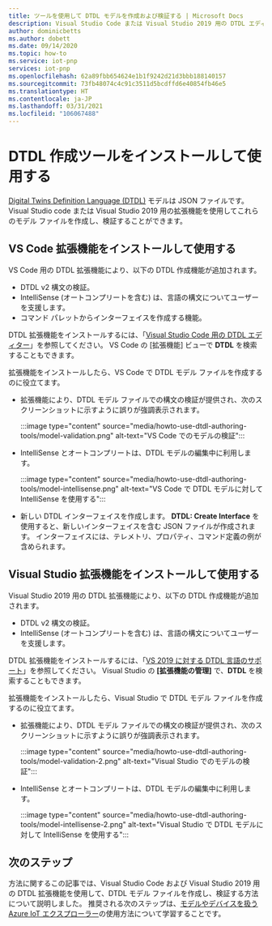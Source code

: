 ```yaml
---
title: ツールを使用して DTDL モデルを作成および検証する | Microsoft Docs
description: Visual Studio Code または Visual Studio 2019 用の DTDL エディターをインストールし、それを使用して IoT プラグ アンド プレイ モデルを作成します。
author: dominicbetts
ms.author: dobett
ms.date: 09/14/2020
ms.topic: how-to
ms.service: iot-pnp
services: iot-pnp
ms.openlocfilehash: 62a89fbb654624e1b1f9242d21d3bbb188140157
ms.sourcegitcommit: 73fb48074c4c91c3511d5bcdffd6e40854fb46e5
ms.translationtype: HT
ms.contentlocale: ja-JP
ms.lasthandoff: 03/31/2021
ms.locfileid: "106067488"
---
```

# <a name="install-and-use-the-dtdl-authoring-tools"></a>DTDL 作成ツールをインストールして使用する

[Digital Twins Definition Language (DTDL)](https://github.com/Azure/opendigitaltwins-dtdl/blob/master/DTDL/v2/dtdlv2.md) モデルは JSON ファイルです。 Visual Studio code または Visual Studio 2019 用の拡張機能を使用してこれらのモデル ファイルを作成し、検証することができます。

## <a name="install-and-use-the-vs-code-extension"></a>VS Code 拡張機能をインストールして使用する

VS Code 用の DTDL 拡張機能により、以下の DTDL 作成機能が追加されます。

- DTDL v2 構文の検証。
- IntelliSense (オートコンプリートを含む) は、言語の構文についてユーザーを支援します。
- コマンド パレットからインターフェイスを作成する機能。

DTDL 拡張機能をインストールするには、「[Visual Studio Code 用の DTDL エディター](https://marketplace.visualstudio.com/items?itemName=vsciot-vscode.vscode-dtdl)」を参照してください。 VS Code の [拡張機能] ビューで **DTDL** を検索することもできます。

拡張機能をインストールしたら、VS Code で DTDL モデル ファイルを作成するのに役立てます。

- 拡張機能により、DTDL モデル ファイルでの構文の検証が提供され、次のスクリーンショットに示すように誤りが強調表示されます。

    :::image type="content" source="media/howto-use-dtdl-authoring-tools/model-validation.png" alt-text="VS Code でのモデルの検証":::

- IntelliSense とオートコンプリートは、DTDL モデルの編集中に利用します。

    :::image type="content" source="media/howto-use-dtdl-authoring-tools/model-intellisense.png" alt-text="VS Code で DTDL モデルに対して IntelliSense を使用する":::

- 新しい DTDL インターフェイスを作成します。 **DTDL: Create Interface** を使用すると、新しいインターフェイスを含む JSON ファイルが作成されます。 インターフェイスには、テレメトリ、プロパティ、コマンド定義の例が含められます。

## <a name="install-and-use-the-visual-studio-extension"></a>Visual Studio 拡張機能をインストールして使用する

Visual Studio 2019 用の DTDL 拡張機能により、以下の DTDL 作成機能が追加されます。

- DTDL v2 構文の検証。
- IntelliSense (オートコンプリートを含む) は、言語の構文についてユーザーを支援します。

DTDL 拡張機能をインストールするには、「[VS 2019 に対する DTDL 言語のサポート](https://marketplace.visualstudio.com/items?itemName=vsc-iot.vs16dtdllanguagesupport)」を参照してください。 Visual Studio の **[拡張機能の管理]** で、**DTDL** を検索することもできます。

拡張機能をインストールしたら、Visual Studio で DTDL モデル ファイルを作成するのに役立てます。

- 拡張機能により、DTDL モデル ファイルでの構文の検証が提供され、次のスクリーンショットに示すように誤りが強調表示されます。

    :::image type="content" source="media/howto-use-dtdl-authoring-tools/model-validation-2.png" alt-text="Visual Studio でのモデルの検証":::

- IntelliSense とオートコンプリートは、DTDL モデルの編集中に利用します。

    :::image type="content" source="media/howto-use-dtdl-authoring-tools/model-intellisense-2.png" alt-text="Visual Studio で DTDL モデルに対して IntelliSense を使用する":::

## <a name="next-steps"></a>次のステップ

方法に関するこの記事では、Visual Studio Code および Visual Studio 2019 用の DTDL 拡張機能を使用して、DTDL モデル ファイルを作成し、検証する方法について説明しました。 推奨される次のステップは、[モデルやデバイスを扱う Azure IoT エクスプローラー](./howto-use-iot-explorer.md)の使用方法について学習することです。
